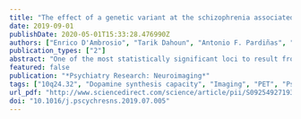 ```yaml
---
title: "The effect of a genetic variant at the schizophrenia associated AS3MT/BORCS7 locus on striatal dopamine function: A PET imaging study"
date: 2019-09-01
publishDate: 2020-05-01T15:33:28.476990Z
authors: ["Enrico D'Ambrosio", "Tarik Dahoun", "Antonio F. Pardiñas", "Mattia Veronese", "Michael A. P. Bloomfield", "Sameer Jauhar", "Ilaria Bonoldi", "Maria Rogdaki", "Sean Froudist-Walsh", "James T. R. Walters", "Oliver D. Howes"]
publication_types: ["2"]
abstract: "One of the most statistically significant loci to result from large-scale GWAS of schizophrenia is 10q24.32. However, it is still unclear how this locus is involved in the pathoaetiology of schizophrenia. The hypothesis that presynaptic dopamine dysfunction underlies schizophrenia is one of the leading theories of the pathophysiology of the disorder. Supporting this, molecular imaging studies show evidence for elevated dopamine synthesis and release capacity. Thus, altered dopamine function could be a potential mechanism by which this genetic variant acts to increase the risk of schizophrenia. We therefore tested the hypothesis that the 10q24.32 region confers genetic risk for schizophrenia through an effect on striatal dopamine function. To this aim we investigated the in vivo relationship between a GWAS schizophrenia-associated SNP within this locus and dopamine synthesis capacity measured using [18F]-DOPA PET in healthy controls. 92 healthy volunteers underwent [18F]-DOPA PET scans to measure striatal dopamine synthesis capacity (indexed as Kicer) and were genotyped for the SNP rs7085104. We found a significant association between rs7085104 genotype and striatal Kicer. Our findings indicate that the mechanism mediating the 10q24.32 risk locus for schizophrenia could involve altered dopaminergic function. Future studies are needed to clarify the neurobiological pathway implicated in this association."
featured: false
publication: "*Psychiatry Research: Neuroimaging*"
tags: ["10q24.32", "Dopamine synthesis capacity", "Imaging", "PET", "Psychosis", "Schizophrenia", "Striatum"]
url_pdf: "http://www.sciencedirect.com/science/article/pii/S0925492719300411"
doi: "10.1016/j.pscychresns.2019.07.005"
---
```


